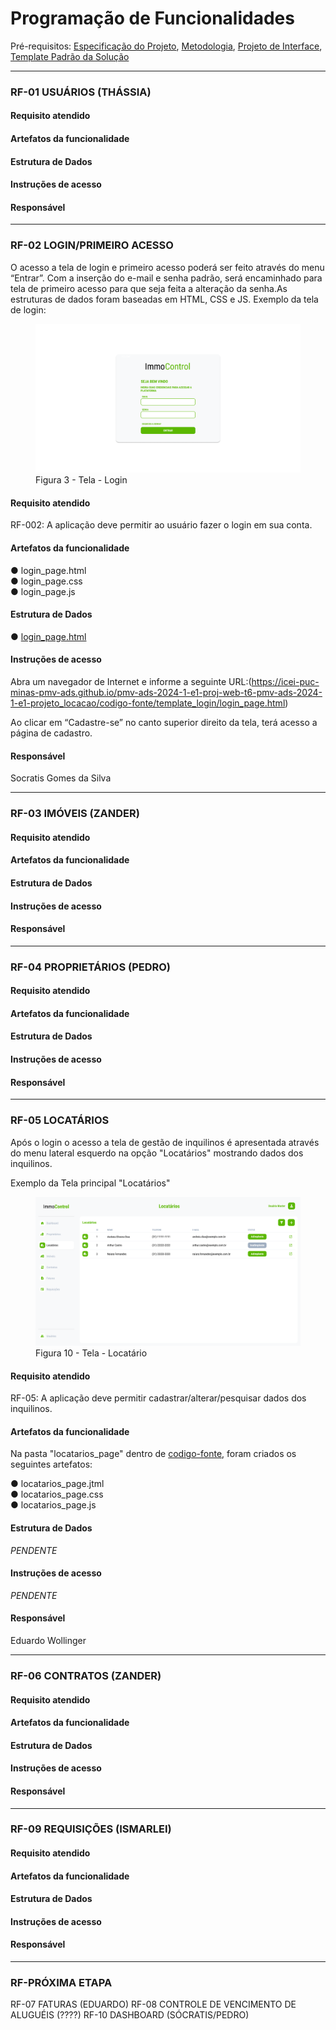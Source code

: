 # Programação de Funcionalidades

Pré-requisitos: [Especificação do Projeto](https://github.com/ICEI-PUC-Minas-PMV-ADS/pmv-ads-2024-1-e1-proj-web-t6-pmv-ads-2024-1-e1-projeto_locacao/blob/main/documentos/02-Especificação%20do%20Projeto.md), [Metodologia](https://github.com/ICEI-PUC-Minas-PMV-ADS/pmv-ads-2024-1-e1-proj-web-t6-pmv-ads-2024-1-e1-projeto_locacao/blob/main/documentos/03-Metodologia.md), [Projeto de Interface](https://github.com/ICEI-PUC-Minas-PMV-ADS/pmv-ads-2024-1-e1-proj-web-t6-pmv-ads-2024-1-e1-projeto_locacao/blob/main/documentos/04-Projeto%20de%20Interface.md), [Template Padrão da Solução](https://github.com/ICEI-PUC-Minas-PMV-ADS/pmv-ads-2024-1-e1-proj-web-t6-pmv-ads-2024-1-e1-projeto_locacao/blob/main/documentos/05-Template%20padrão%20da%20Aplicação.md)



--------------------------------------------------------------------------------------------------------------------

### RF-01 USUÁRIOS (THÁSSIA)

#### Requisito atendido

#### Artefatos da funcionalidade

#### Estrutura de Dados

#### Instruções de acesso

#### Responsável


--------------------------------------------------------------------------------------------------------------------

### RF-02 LOGIN/PRIMEIRO ACESSO

O acesso a tela de login e primeiro acesso poderá ser feito através do menu “Entrar”. Com a inserção do e-mail e senha padrão, será encaminhado para tela de primeiro acesso para que seja feita a alteração da senha.As estruturas de dados foram baseadas em HTML, CSS e JS.
Exemplo da tela de login: 
<figure> 
  <img src="img/login.png"
    <figcaption>Figura 3 - Tela - Login</figcaption>
</figure>

#### Requisito atendido
RF-002: A aplicação deve permitir ao usuário fazer o login em sua conta.

#### Artefatos da funcionalidade
● login_page.html <br>
● login_page.css<br>
● login_page.js<br>

#### Estrutura de Dados
● [login_page.html](https://github.com/ICEI-PUC-Minas-PMV-ADS/pmv-ads-2024-1-e1-proj-web-t6-pmv-ads-2024-1-e1-projeto_locacao/blob/a936b66e6ee5f9aa713dc2ea084a9a78b23a7fef/codigo-fonte/template_login/login_page.html)

#### Instruções de acesso
Abra um navegador de Internet e informe a seguinte URL:(https://icei-puc-minas-pmv-ads.github.io/pmv-ads-2024-1-e1-proj-web-t6-pmv-ads-2024-1-e1-projeto_locacao/codigo-fonte/template_login/login_page.html)

Ao clicar em “Cadastre-se” no canto superior direito da tela, terá acesso a página de cadastro.

#### Responsável
Socratis Gomes da Silva

--------------------------------------------------------------------------------------------------------------------

### RF-03 IMÓVEIS (ZANDER)

#### Requisito atendido

#### Artefatos da funcionalidade

#### Estrutura de Dados

#### Instruções de acesso

#### Responsável


--------------------------------------------------------------------------------------------------------------------

### RF-04 PROPRIETÁRIOS (PEDRO)

#### Requisito atendido

#### Artefatos da funcionalidade

#### Estrutura de Dados

#### Instruções de acesso

#### Responsável


--------------------------------------------------------------------------------------------------------------------

### RF-05 LOCATÁRIOS

Após o login o acesso a tela de gestão de inquilinos é apresentada através do menu lateral esquerdo na opção "Locatários" mostrando dados dos inquilinos.

Exemplo da Tela principal "Locatários"

<figure> 
  <img src="img/locatarios.png"
    <figcaption>Figura 10 - Tela - Locatário</figcaption>
</figure>



#### Requisito atendido

RF-05: A aplicação deve permitir cadastrar/alterar/pesquisar dados dos inquilinos.
 

#### Artefatos da funcionalidade
Na pasta "locatarios_page" dentro de [codigo-fonte](), foram criados os seguintes artefatos:

● locatarios_page.jtml <br>
● locatarios_page.css <br>
● locatarios_page.js <br>


#### Estrutura de Dados

*PENDENTE*


#### Instruções de acesso

*PENDENTE*


#### Responsável

Eduardo Wollinger

--------------------------------------------------------------------------------------------------------------------

### RF-06 CONTRATOS (ZANDER)

#### Requisito atendido

#### Artefatos da funcionalidade

#### Estrutura de Dados

#### Instruções de acesso

#### Responsável


--------------------------------------------------------------------------------------------------------------------

### RF-09 REQUISIÇÕES (ISMARLEI)

#### Requisito atendido

#### Artefatos da funcionalidade

#### Estrutura de Dados

#### Instruções de acesso

#### Responsável


--------------------------------------------------------------------------------------------------------------------

### RF-PRÓXIMA ETAPA

RF-07 FATURAS (EDUARDO)
RF-08 CONTROLE DE VENCIMENTO DE ALUGUÉIS (????)
RF-10 DASHBOARD (SÓCRATIS/PEDRO)
